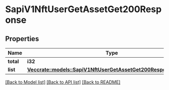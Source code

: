 # SapiV1NftUserGetAssetGet200Response

## Properties

Name | Type | Description | Notes
------------ | ------------- | ------------- | -------------
**total** | **i32** |  | 
**list** | [**Vec<crate::models::SapiV1NftUserGetAssetGet200ResponseListInner>**](_sapi_v1_nft_user_getAsset_get_200_response_list_inner.md) |  | 

[[Back to Model list]](../README.md#documentation-for-models) [[Back to API list]](../README.md#documentation-for-api-endpoints) [[Back to README]](../README.md)


